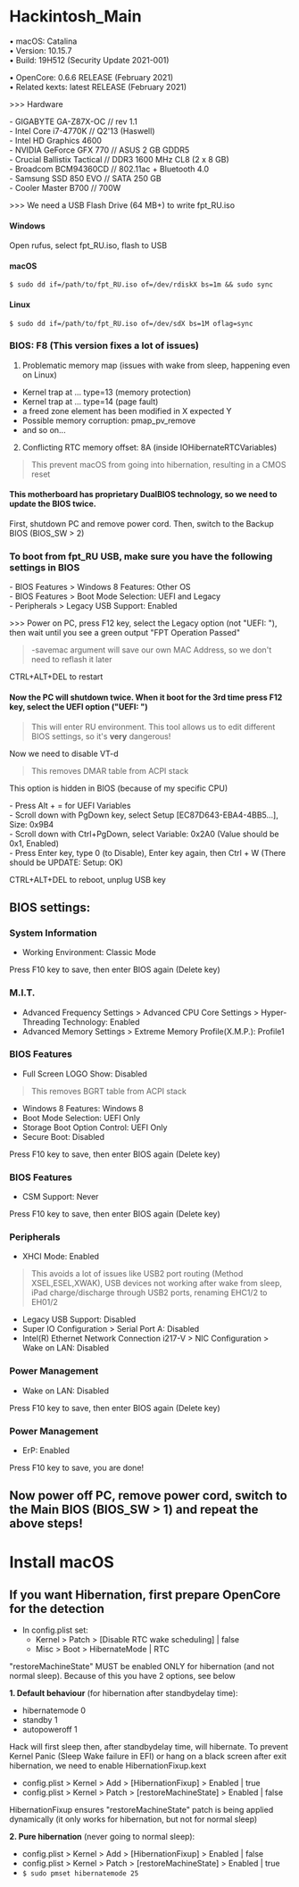 # Hackintosh_Main

• macOS: Catalina  
• Version: 10.15.7  
• Build: 19H512 (Security Update 2021-001)

• OpenCore: 0.6.6 RELEASE (February 2021)  
• Related kexts: latest RELEASE (February 2021)

\>>> Hardware

\- GIGABYTE GA-Z87X-OC // rev 1.1  
\- Intel Core i7-4770K // Q2'13 (Haswell)  
\- Intel HD Graphics 4600  
\- NVIDIA GeForce GFX 770 // ASUS 2 GB GDDR5  
\- Crucial Ballistix Tactical // DDR3 1600 MHz CL8 (2 x 8 GB)  
\- Broadcom BCM94360CD // 802.11ac + Bluetooth 4.0  
\- Samsung SSD 850 EVO // SATA 250 GB  
\- Cooler Master B700 // 700W

\>>> We need a USB Flash Drive (64 MB+) to write fpt_RU.iso

#### Windows

Open rufus, select fpt_RU.iso, flash to USB

#### macOS

``` $ sudo dd if=/path/to/fpt_RU.iso of=/dev/rdiskX bs=1m && sudo sync ```

#### Linux

``` $ sudo dd if=/path/to/fpt_RU.iso of=/dev/sdX bs=1M oflag=sync ```

### BIOS: F8 (This version fixes a lot of issues)

1. Problematic memory map (issues with wake from sleep, happening even on Linux)

- Kernel trap at ... type=13 (memory protection)  
- Kernel trap at ... type=14 (page fault)  
- a freed zone element has been modified in X expected Y  
- Possible memory corruption: pmap_pv_remove  
- and so on...

2. Conflicting RTC memory offset: 8A (inside IOHibernateRTCVariables)

> This prevent macOS from going into hibernation, resulting in a CMOS reset

#### This motherboard has proprietary DualBIOS technology, so we need to update the BIOS twice.

First, shutdown PC and remove power cord. Then, switch to the Backup BIOS (BIOS_SW > 2)

### To boot from fpt_RU USB, make sure you have the following settings in BIOS

\- BIOS Features > Windows 8 Features: Other OS  
\- BIOS Features > Boot Mode Selection: UEFI and Legacy  
\- Peripherals > Legacy USB Support: Enabled

\>>> Power on PC, press F12 key, select the Legacy option (not "UEFI: "), then wait until you see a green output "FPT Operation Passed"

> -savemac argument will save our own MAC Address, so we don't need to reflash it later

CTRL+ALT+DEL to restart

#### Now the PC will shutdown twice. When it boot for the 3rd time press F12 key, select the UEFI option ("UEFI: ")

> This will enter RU environment. This tool allows us to edit different BIOS settings, so it's __very__ dangerous!

Now we need to disable VT-d

> This removes DMAR table from ACPI stack

This option is hidden in BIOS (because of my specific CPU)

\- Press Alt + = for UEFI Variables  
\- Scroll down with PgDown key, select Setup [EC87D643-EBA4-4BB5...], Size: 0x9B4  
\- Scroll down with Ctrl+PgDown, select Variable: 0x2A0 (Value should be 0x1, Enabled)  
\- Press Enter key, type 0 (to Disable), Enter key again, then Ctrl + W (There should be UPDATE: Setup: OK)

CTRL+ALT+DEL to reboot, unplug USB key

## BIOS settings:

### System Information
- Working Environment: Classic Mode

Press F10 key to save, then enter BIOS again (Delete key)

### M.I.T.
- Advanced Frequency Settings > Advanced CPU Core Settings > Hyper-Threading Technology: Enabled  
- Advanced Memory Settings > Extreme Memory Profile(X.M.P.): Profile1

### BIOS Features
- Full Screen LOGO Show: Disabled

> This removes BGRT table from ACPI stack

- Windows 8 Features: Windows 8  
- Boot Mode Selection: UEFI Only  
- Storage Boot Option Control: UEFI Only  
- Secure Boot: Disabled

Press F10 key to save, then enter BIOS again (Delete key)

### BIOS Features
- CSM Support: Never

Press F10 key to save, then enter BIOS again (Delete key)

### Peripherals
- XHCI Mode: Enabled

>This avoids a lot of issues like USB2 port routing (Method XSEL,ESEL,XWAK), USB devices not working after wake from sleep, iPad charge/discharge through USB2 ports, renaming EHC1/2 to EH01/2

- Legacy USB Support: Disabled  
- Super IO Configuration > Serial Port A: Disabled  
- Intel(R) Ethernet Network Connection i217-V > NIC Configuration > Wake on LAN: Disabled

### Power Management
- Wake on LAN: Disabled

Press F10 key to save, then enter BIOS again (Delete key)

### Power Management
- ErP: Enabled

Press F10 key to save, you are done!

## Now power off PC, remove power cord, switch to the Main BIOS (BIOS_SW > 1) and repeat the above steps!

# Install macOS

## If you want Hibernation, first prepare OpenCore for the detection

- In config.plist set:
  - Kernel > Patch > [Disable RTC wake scheduling] | false  
  - Misc > Boot > HibernateMode | RTC

"restoreMachineState" MUST be enabled ONLY for hibernation (and not normal sleep). Because of this you have 2 options, see below

__1. Default behaviour__ (for hibernation after standbydelay time):
  - hibernatemode 0  
  - standby 1  
  - autopoweroff 1

Hack will first sleep then, after standbydelay time, will hibernate. To prevent Kernel Panic (Sleep Wake failure in EFI) or hang on a black screen after exit hibernation, we need to enable HibernationFixup.kext
  - config.plist > Kernel > Add > [HibernationFixup] > Enabled | true  
  - config.plist > Kernel > Patch > [restoreMachineState] > Enabled | false

HibernationFixup ensures "restoreMachineState" patch is being applied dynamically (it only works for hibernation, but not for normal sleep)

__2. Pure hibernation__ (never going to normal sleep):
  - config.plist > Kernel > Add > [HibernationFixup] > Enabled | false  
  - config.plist > Kernel > Patch > [restoreMachineState] > Enabled | true  
  - ``` $ sudo pmset hibernatemode 25 ```

